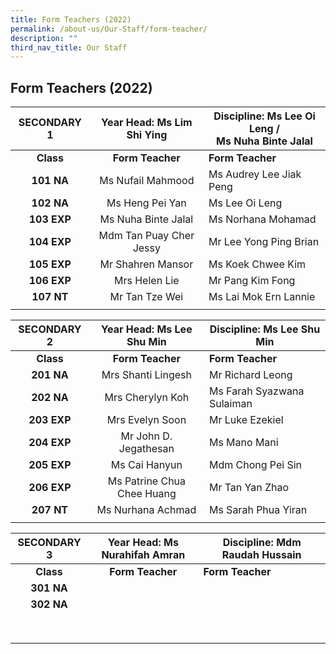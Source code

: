 ```yaml
---
title: Form Teachers (2022)
permalink: /about-us/Our-Staff/form-teacher/
description: ""
third_nav_title: Our Staff
---
```

## Form Teachers (2022)

| **SECONDARY 1** | **Year Head:** Ms Lim Shi Ying | **Discipline:** Ms Lee Oi Leng /  <br>Ms Nuha Binte Jalal |
|:---:|:---:|---|
| **Class** | **Form Teacher** | **Form Teacher** |
| **101 NA** | Ms Nufail Mahmood | Ms Audrey Lee Jiak Peng |
| **102 NA** | Ms Heng Pei Yan | Ms Lee Oi Leng |
| **103 EXP** | Ms Nuha Binte Jalal | Ms Norhana Mohamad |
| **104 EXP** | Mdm Tan Puay Cher Jessy | Mr Lee Yong Ping Brian |
| **105 EXP** | Mr Shahren Mansor | Ms Koek Chwee Kim |
| **106 EXP** | Mrs Helen Lie | Mr Pang Kim Fong |
| **107 NT** | Mr Tan Tze Wei | Ms Lai Mok Ern Lannie |
|  |  |  |

| **SECONDARY 2** | **Year Head:** Ms Lee Shu Min | **Discipline:** Ms Lee Shu Min |
|:---:|:---:|---|
| **Class** | **Form Teacher** | **Form Teacher** |
| **201 NA** | Mrs Shanti Lingesh | Mr Richard Leong |
| **202 NA** | Mrs Cherylyn Koh | Ms Farah Syazwana Sulaiman |
| **203 EXP** | Mrs Evelyn Soon | Mr Luke Ezekiel |
| **204 EXP** | Mr John D. Jegathesan | Ms Mano Mani |
| **205 EXP** | Ms Cai Hanyun | Mdm Chong Pei Sin |
| **206 EXP** | Ms Patrine Chua Chee Huang | Mr Tan Yan Zhao |
| **207 NT** | Ms Nurhana Achmad | Ms Sarah Phua Yiran |
|  |  |  |

| **SECONDARY 3** | **Year Head:** Ms Nurahifah Amran | **Discipline:** Mdm Raudah Hussain |
|:---:|:---:|---|
| **Class** | **Form Teacher** | **Form Teacher** |
| **301 NA** |  |  |
| **302 NA** |  |  |
|  |  |  |
|  |  |  |
|  |  |  |
|  |  |  |
|  |  |  |
|  |  |  |
|  |  |  |
|  |  |  |